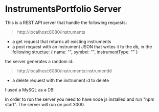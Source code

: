 # InstrumentsPortfolio Server

This is a REST API server that handle the following requests:

> http://localhost:8080/instruments 
- a get request that returns all existing instruments
- a post request with an Instrument JSON that writes it to the db, in the following structue:
{
    name: "",
	symbol: "",
	instrumentType: ""
}

the server generates a random id.

> http://localhost:8080/instruments:instrumentId
- a delete request with the instrument id to delete

I used a MySQL as a DB

In order to run the server you need to have node js installed and run "npm start".
The server will run on port 3000.
